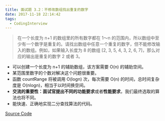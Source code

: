 ```yaml
---
title: 面试题 3.2：不修改数组找出重复的数字
date: 2017-11-18 22:14:42
tags:
  - CodingInterview
---
```

> 在一个长度为 n+1 的数组里的所有数字都在 1～n 的范围内，所以数组中至少有一个数字是重复的。请找出数组中任意一个重复的数字，但不能修改输入的数组。例如，如果输入长度为 8 的数组 [2, 3, 5, 4, 3, 2, 6, 7]，那么对应的输出是重复的数字 2 或者 3。

* 可以创建一个长度为 n+1 的辅助数组，该方案需要 O(n) 的辅助空间。
* 某范围里数字的个数对解决这个问题很重要。
* 函数 countRange 将被调用 O(logn) 次，每次需要 O(n) 的时间，总时间复杂度是 O(nlogn)，相当于以时间换空间。
* **交流的重要性：**面试官提出不同的**功能要求**或者**性能要求**，我们最终选取的算法也将不同。
* 能快速、正确地实现二分查找算法的代码。

[Source Code](https://gist.githubusercontent.com/snlndod/74768154bc00d4b5f8c324470912b555/raw/a817b319e3f7aad1e202e0e5ff128d9f2387d7d5/03_02_FindDuplicationNoEdit.cpp)
